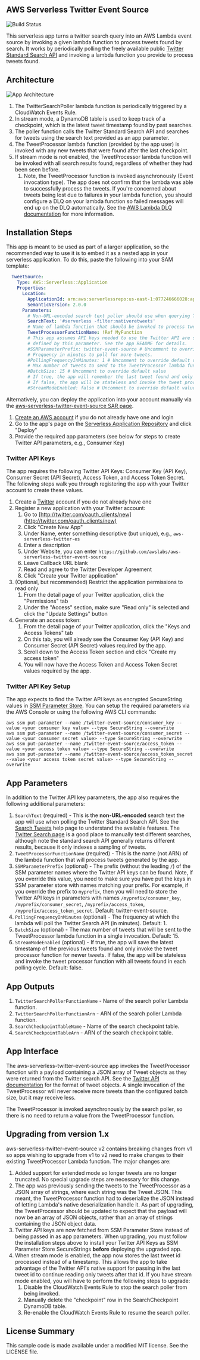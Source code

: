 ## AWS Serverless Twitter Event Source

![Build Status](https://codebuild.us-east-1.amazonaws.com/badges?uuid=eyJlbmNyeXB0ZWREYXRhIjoiaHVUMHdkNVc1TlpUL3Y0MTN4NlRXMmVIS3VLcGlXNFZBNFo3d2x0eEw1dzhVdmRtdEozZDZNOGNtUzFtTGZHRHZ3K0pDZ2Zqd0FYRGxybGtMN3dWb3ZRPSIsIml2UGFyYW1ldGVyU3BlYyI6IjhPT1h1U3VCeGJFbjRqM3QiLCJtYXRlcmlhbFNldFNlcmlhbCI6MX0%3D&branch=master)

This serverless app turns a twitter search query into an AWS Lambda event source by invoking a given lambda function to process tweets found by search. It works by periodically polling the freely available public [Twitter Standard Search API](https://developer.twitter.com/en/docs/tweets/search/overview/standard) and invoking a lambda function you provide to process tweets found.

## Architecture

![App Architecture](https://github.com/awslabs/aws-serverless-twitter-event-source/raw/master/images/app-architecture.png)

1. The TwitterSearchPoller lambda function is periodically triggered by a CloudWatch Events Rule.
1. In stream mode, a DynamoDB table is used to keep track of a checkpoint, which is the latest tweet timestamp found by past searches.
1. The poller function calls the Twitter Standard Search API and searches for tweets using the search text provided as an app parameter.
1. The TweetProcessor lambda function (provided by the app user) is invoked with any new tweets that were found after the last checkpoint.
1. If stream mode is not enabled, the TweetProcessor lambda function will be invoked with all search results found, regardless of whether they had been seen before.
    1.  Note, the TweetProcessor function is invoked asynchronously (Event invocation type). The app does not confirm that the lambda was able to successfully process the tweets. If you're concerned about tweets being lost due to failures in your lambda function, you should configure a DLQ on your lambda function so failed messages will end up on the DLQ automatically. See the [AWS Lambda DLQ documentation](https://docs.aws.amazon.com/lambda/latest/dg/dlq.html) for more information.

## Installation Steps

This app is meant to be used as part of a larger application, so the recommended way to use it is to embed it as a nested app in your serverless application. To do this, paste the following into your SAM template:

```yaml
  TweetSource:
    Type: AWS::Serverless::Application
    Properties:
      Location:
        ApplicationId: arn:aws:serverlessrepo:us-east-1:077246666028:applications/aws-serverless-twitter-event-source
        SemanticVersion: 2.0.0
      Parameters:
        # Non-URL-encoded search text poller should use when querying Twitter Search API.
        SearchText: '#serverless -filter:nativeretweets'
        # Name of lambda function that should be invoked to process tweets. Note, this must be a function name and not a function ARN.
        TweetProcessorFunctionName: !Ref MyFunction
        # This app assumes API keys needed to use the Twitter API are stored as SecureStrings in SSM Parameter Store under the prefix
        # defined by this parameter. See the app README for details.
        #SSMParameterPrefix: twitter-event-source # Uncomment to override default value
        # Frequency in minutes to poll for more tweets.
        #PollingFrequencyInMinutes: 1 # Uncomment to override default value
        # Max number of tweets to send to the TweetProcessor lambda function on each invocation.
        #BatchSize: 15 # Uncomment to override default value
        # If true, the app will remember the last tweet found and only invoke the tweet processor function for newer tweets.
        # If false, the app will be stateless and invoke the tweet processor function with all tweets found in each polling cycle.
        #StreamModeEnabled: false # Uncomment to override default value
```

Alternatively, you can deploy the application into your account manually via the [aws-serverless-twitter-event-source SAR page](https://serverlessrepo.aws.amazon.com/applications/arn:aws:serverlessrepo:us-east-1:077246666028:applications~aws-serverless-twitter-event-source).

1. [Create an AWS account](https://portal.aws.amazon.com/gp/aws/developer/registration/index.html) if you do not already have one and login
1. Go to the app's page on the [Serverless Application Repository](https://serverlessrepo.aws.amazon.com/applications/arn:aws:serverlessrepo:us-east-1:077246666028:applications~aws-serverless-twitter-event-source) and click "Deploy"
1. Provide the required app parameters (see below for steps to create Twitter API parameters, e.g., Consumer Key)

### Twitter API Keys

The app requires the following Twitter API Keys: Consumer Key (API Key), Consumer Secret (API Secret), Access Token, and Access Token Secret. The following steps walk you through registering the app with your Twitter account to create these values.

1. Create a [Twitter](https://twitter.com/) account if you do not already have one
1. Register a new application with your Twitter account:
    1. Go to [http://twitter.com/oauth_clients/new](http://twitter.com/oauth_clients/new)
    1. Click "Create New App"
    1. Under Name, enter something descriptive (but unique), e.g., `aws-serverless-twitter-es`
    1. Enter a description
    1. Under Website, you can enter `https://github.com/awslabs/aws-serverless-twitter-event-source`
    1. Leave Callback URL blank
    1. Read and agree to the Twitter Developer Agreement
    1. Click "Create your Twitter application"
1. (Optional, but recommended) Restrict the application permissions to read only
    1. From the detail page of your Twitter application, click the "Permissions" tab
    1. Under the "Access" section, make sure "Read only" is selected and click the "Update Settings" button
1. Generate an access token:
    1. From the detail page of your Twitter application, click the "Keys and Access Tokens" tab
    1. On this tab, you will already see the Consumer Key (API Key) and Consumer Secret (API Secret) values required by the app.
    1. Scroll down to the Access Token section and click "Create my access token"
    1. You will now have the Access Token and Access Token Secret values required by the app.

### Twitter API Key Setup

The app expects to find the Twitter API keys as encrypted SecureString values in [SSM Parameter Store](https://docs.aws.amazon.com/systems-manager/latest/userguide/systems-manager-paramstore.html). You can setup the required parameters via the AWS Console or using the following AWS CLI commands:

```text
aws ssm put-parameter --name /twitter-event-source/consumer_key --value <your consumer key value> --type SecureString --overwrite
aws ssm put-parameter --name /twitter-event-source/consumer_secret --value <your consumer secret value> --type SecureString --overwrite
aws ssm put-parameter --name /twitter-event-source/access_token --value <your access token value> --type SecureString --overwrite
aws ssm put-parameter --name /twitter-event-source/access_token_secret --value <your access token secret value> --type SecureString --overwrite
```

## App Parameters

In addition to the Twitter API key parameters, the app also requires the following additional parameters:

1. `SearchText` (required) - This is the **non-URL-encoded** search text the app will use when polling the Twitter Standard Search API. See the [Search Tweets](https://developer.twitter.com/en/docs/tweets/search/guides/standard-operators) help page to understand the available features. The [Twitter Search page](https://twitter.com/search) is a good place to manually test different searches, although note the standard search API generally returns different results, because it only indexes a sampling of tweets.
1. `TweetProcessorFunctionName` (required) - This is the name (not ARN) of the lambda function that will process tweets generated by the app.
1. `SSMParameterPrefix` (optional) - The prefix (without the leading `/`) of the SSM parameter names where the Twitter API keys can be found. Note, if you override this value, you need to make sure you have put the keys in SSM parameter store with names matching your prefix. For example, if you override the prefix to `myprefix`, then you will need to store the Twitter API keys in parameters with names `/myprefix/consumer_key`, `/myprefix/consumer_secret`, `/myprefix/access_token`, `/myprefix/access_token_secret`. Default: twitter-event-source.
1. `PollingFrequencyInMinutes` (optional) - The frequency at which the lambda will poll the Twitter Search API (in minutes). Default: 1.
1. `BatchSize` (optional) - The max number of tweets that will be sent to the TweetProcessor lambda function in a single invocation. Default: 15.
1. `StreamModeEnabled` (optional) - If true, the app will save the latest timestamp of the previous tweets found and only invoke the tweet processor function for newer tweets. If false, the app will be stateless and invoke the tweet processor function with all tweets found in each polling cycle. Default: false.

## App Outputs

1. `TwitterSearchPollerFunctionName` - Name of the search poller Lambda function.
1. `TwitterSearchPollerFunctionArn` - ARN of the search poller Lambda function.
1. `SearchCheckpointTableName` - Name of the search checkpoint table.
1. `SearchCheckpointTableArn` - ARN of the search checkpoint table.

## App Interface

The aws-serverless-twitter-event-source app invokes the TweetProcessor function with a payload containing a JSON array of Tweet objects as they were returned from the Twitter search API. See the [Twitter API documentation](https://developer.twitter.com/en/docs/tweets/data-dictionary/overview/intro-to-tweet-json) for the format of tweet objects. A single invocation of the TweetProcessor will never receive more tweets than the configured batch size, but it may receive less.

The TweetProcessor is invoked asynchronously by the search poller, so there is no need to return a value from the TweetProcessor function.

## Upgrading from version 1.x

aws-serverless-twitter-event-source v2 contains breaking changes from v1 so apps wishing to upgrade from v1 to v2 need to make changes to their existing TweetProcessor Lambda function. The major changes are:

1. Added support for extended mode so longer tweets are no longer truncated. No special upgrade steps are necessary for this change.
1. The app was previously sending the tweets to the TweetProcessor as a JSON array of strings, where each string was the Tweet JSON. This meant, the TweetProcessor function had to deserialize the JSON instead of letting Lambda's native deserialization handle it. As part of upgrading, the TweetProcessor should be updated to expect that the payload will now be an array of JSON objects, rather than an array of strings containing the JSON object data.
1. Twitter API keys are now fetched from SSM Parameter Store instead of being passed in as app parameters. When upgrading, you must follow the installation steps above to install your Twitter API Keys as SSM Parameter Store SecureStrings **before** deploying the upgraded app.
1. When stream mode is enabled, the app now stores the last tweet id processed instead of a timestamp. This allows the app to take advantage of the Twitter API's native support for passing in the last tweet id to continue reading only tweets after that id. If you have stream mode enabled, you will have to perform the following steps to upgrade:
    1. Disable the CloudWatch Events Rule to stop the search poller from being invoked.
    1. Manually delete the "checkpoint" row in the SearchCheckpoint DynamoDB table.
    1. Re-enable the CloudWatch Events Rule to resume the search poller.

## License Summary

This sample code is made available under a modified MIT license. See the LICENSE file.
